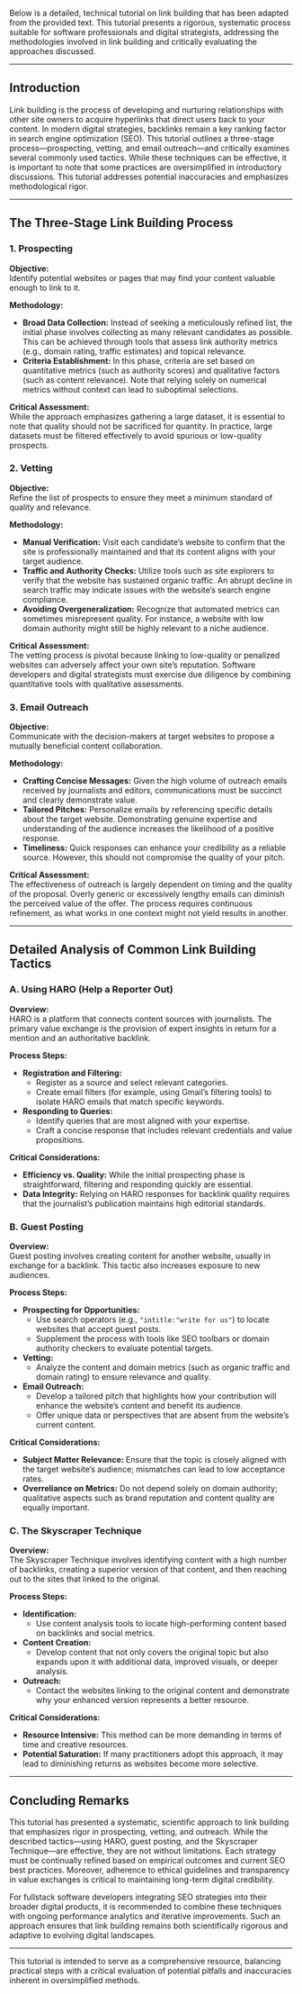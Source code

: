 Below is a detailed, technical tutorial on link building that has been adapted from the provided text. This tutorial presents a rigorous, systematic process suitable for software professionals and digital strategists, addressing the methodologies involved in link building and critically evaluating the approaches discussed.

---

## Introduction

Link building is the process of developing and nurturing relationships with other site owners to acquire hyperlinks that direct users back to your content. In modern digital strategies, backlinks remain a key ranking factor in search engine optimization (SEO). This tutorial outlines a three-stage process—prospecting, vetting, and email outreach—and critically examines several commonly used tactics. While these techniques can be effective, it is important to note that some practices are oversimplified in introductory discussions. This tutorial addresses potential inaccuracies and emphasizes methodological rigor.

---

## The Three-Stage Link Building Process

### 1. Prospecting

**Objective:**  
Identify potential websites or pages that may find your content valuable enough to link to it.

**Methodology:**  
- **Broad Data Collection:** Instead of seeking a meticulously refined list, the initial phase involves collecting as many relevant candidates as possible. This can be achieved through tools that assess link authority metrics (e.g., domain rating, traffic estimates) and topical relevance.
- **Criteria Establishment:** In this phase, criteria are set based on quantitative metrics (such as authority scores) and qualitative factors (such as content relevance). Note that relying solely on numerical metrics without context can lead to suboptimal selections.

**Critical Assessment:**  
While the approach emphasizes gathering a large dataset, it is essential to note that quality should not be sacrificed for quantity. In practice, large datasets must be filtered effectively to avoid spurious or low-quality prospects.

### 2. Vetting

**Objective:**  
Refine the list of prospects to ensure they meet a minimum standard of quality and relevance.

**Methodology:**  
- **Manual Verification:** Visit each candidate’s website to confirm that the site is professionally maintained and that its content aligns with your target audience.
- **Traffic and Authority Checks:** Utilize tools such as site explorers to verify that the website has sustained organic traffic. An abrupt decline in search traffic may indicate issues with the website’s search engine compliance.
- **Avoiding Overgeneralization:** Recognize that automated metrics can sometimes misrepresent quality. For instance, a website with low domain authority might still be highly relevant to a niche audience.

**Critical Assessment:**  
The vetting process is pivotal because linking to low-quality or penalized websites can adversely affect your own site’s reputation. Software developers and digital strategists must exercise due diligence by combining quantitative tools with qualitative assessments.

### 3. Email Outreach

**Objective:**  
Communicate with the decision-makers at target websites to propose a mutually beneficial content collaboration.

**Methodology:**  
- **Crafting Concise Messages:** Given the high volume of outreach emails received by journalists and editors, communications must be succinct and clearly demonstrate value.
- **Tailored Pitches:** Personalize emails by referencing specific details about the target website. Demonstrating genuine expertise and understanding of the audience increases the likelihood of a positive response.
- **Timeliness:** Quick responses can enhance your credibility as a reliable source. However, this should not compromise the quality of your pitch.

**Critical Assessment:**  
The effectiveness of outreach is largely dependent on timing and the quality of the proposal. Overly generic or excessively lengthy emails can diminish the perceived value of the offer. The process requires continuous refinement, as what works in one context might not yield results in another.

---

## Detailed Analysis of Common Link Building Tactics

### A. Using HARO (Help a Reporter Out)

**Overview:**  
HARO is a platform that connects content sources with journalists. The primary value exchange is the provision of expert insights in return for a mention and an authoritative backlink.

**Process Steps:**
- **Registration and Filtering:**  
  - Register as a source and select relevant categories.  
  - Create email filters (for example, using Gmail’s filtering tools) to isolate HARO emails that match specific keywords.
- **Responding to Queries:**  
  - Identify queries that are most aligned with your expertise.
  - Craft a concise response that includes relevant credentials and value propositions.
  
**Critical Considerations:**  
- **Efficiency vs. Quality:** While the initial prospecting phase is straightforward, filtering and responding quickly are essential.  
- **Data Integrity:** Relying on HARO responses for backlink quality requires that the journalist’s publication maintains high editorial standards.

### B. Guest Posting

**Overview:**  
Guest posting involves creating content for another website, usually in exchange for a backlink. This tactic also increases exposure to new audiences.

**Process Steps:**
- **Prospecting for Opportunities:**  
  - Use search operators (e.g., `"intitle:"write for us"`) to locate websites that accept guest posts.
  - Supplement the process with tools like SEO toolbars or domain authority checkers to evaluate potential targets.
- **Vetting:**  
  - Analyze the content and domain metrics (such as organic traffic and domain rating) to ensure relevance and quality.
- **Email Outreach:**  
  - Develop a tailored pitch that highlights how your contribution will enhance the website’s content and benefit its audience.
  - Offer unique data or perspectives that are absent from the website’s current content.

**Critical Considerations:**  
- **Subject Matter Relevance:** Ensure that the topic is closely aligned with the target website’s audience; mismatches can lead to low acceptance rates.
- **Overreliance on Metrics:** Do not depend solely on domain authority; qualitative aspects such as brand reputation and content quality are equally important.

### C. The Skyscraper Technique

**Overview:**  
The Skyscraper Technique involves identifying content with a high number of backlinks, creating a superior version of that content, and then reaching out to the sites that linked to the original.

**Process Steps:**
- **Identification:**  
  - Use content analysis tools to locate high-performing content based on backlinks and social metrics.
- **Content Creation:**  
  - Develop content that not only covers the original topic but also expands upon it with additional data, improved visuals, or deeper analysis.
- **Outreach:**  
  - Contact the websites linking to the original content and demonstrate why your enhanced version represents a better resource.
  
**Critical Considerations:**  
- **Resource Intensive:** This method can be more demanding in terms of time and creative resources.
- **Potential Saturation:** If many practitioners adopt this approach, it may lead to diminishing returns as websites become more selective.

---

## Concluding Remarks

This tutorial has presented a systematic, scientific approach to link building that emphasizes rigor in prospecting, vetting, and outreach. While the described tactics—using HARO, guest posting, and the Skyscraper Technique—are effective, they are not without limitations. Each strategy must be continually refined based on empirical outcomes and current SEO best practices. Moreover, adherence to ethical guidelines and transparency in value exchanges is critical to maintaining long-term digital credibility.

For fullstack software developers integrating SEO strategies into their broader digital products, it is recommended to combine these techniques with ongoing performance analytics and iterative improvements. Such an approach ensures that link building remains both scientifically rigorous and adaptive to evolving digital landscapes.

--- 

This tutorial is intended to serve as a comprehensive resource, balancing practical steps with a critical evaluation of potential pitfalls and inaccuracies inherent in oversimplified methods.